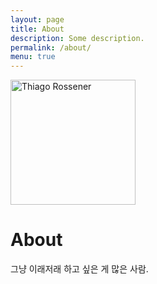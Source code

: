 ```yaml
---
layout: page
title: About
description: Some description.
permalink: /about/
menu: true
---
```


<img class="img-rounded" src="https://i.imgur.com/GpMSQDB.jpg" alt="Thiago Rossener" width="200">

# About

그냥 이래저래 하고 싶은 게 많은 사람. 
